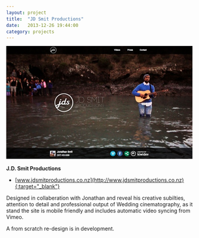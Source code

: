 ```yaml
---
layout: project
title:  "JD Smit Productions"
date:   2013-12-26 19:44:00
category: projects
---
```


<img class="th" src="/img/projects/jdsmit-productions.jpg">


**J.D. Smit Productions**
 - [www.jdsmitproductions.co.nz](http://www.jdsmitproductions.co.nz){:target="_blank"}

Designed in collaberation with Jonathan and reveal his creative subilties, attention to detail and professional output of Wedding cinematography, as it stand the site is mobile friendly and includes automatic video syncing from Vimeo.

A from scratch re-design is in development.
